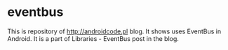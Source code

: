 # eventbus
This is repository of http://androidcode.pl blog. It shows uses EventBus in Android. It is a part of Libraries - EventBus post in the blog.
